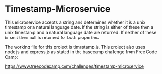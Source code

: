 # Timestamp-Microservice

This microservice accepts a string and determines whether it is a unix
timestamp or a natural language date. If the string is either of these then
a unix timestamp and a natural language date are returned. If neither of 
these is sent then null is returned for both properties.

The working file for this project is timestamp.js. This project also uses
node.js and express.js as stated in the basecamp challenge from Free Code Camp:

https://www.freecodecamp.com/challenges/timestamp-microservice
